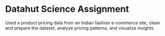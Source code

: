 # Datahut Science Assignment
Used a product pricing data from an Indian fashion e-commerce site, clean and prepare the dataset, analyze pricing patterns, and visualize insights.
